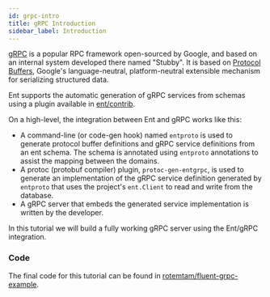 ```yaml
---
id: grpc-intro
title: gRPC Introduction
sidebar_label: Introduction
---
```

[gRPC](https://grpc.io) is a popular RPC framework open-sourced by Google, and based on an internal system developed
there named "Stubby". It is based on [Protocol Buffers](https://developers.google.com/protocol-buffers), Google's
language-neutral, platform-neutral extensible mechanism for serializing structured data.

Ent supports the automatic generation of gRPC services from schemas using a plugin available in [ent/contrib](https://github.com/usalko/contrib).

On a high-level, the integration between Ent and gRPC works like this:
* A command-line (or code-gen hook) named `entproto` is used to generate protocol buffer definitions and gRPC service
  definitions from an ent schema. The schema is annotated using `entproto` annotations to assist the mapping between
  the domains.
* A protoc (protobuf compiler) plugin, `protoc-gen-entgrpc`, is used to generate an implementation of the gRPC service
  definition generated by `entproto` that uses the project's `ent.Client` to read and write from the database.
* A gRPC server that embeds the generated service implementation is written by the developer.

In this tutorial we will build a fully working gRPC server using the Ent/gRPC integration. 

### Code

The final code for this tutorial can be found in [rotemtam/fluent-grpc-example](https://github.com/rotemtam/fluent-grpc-example).

